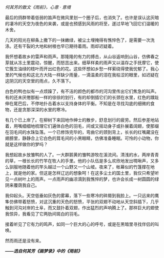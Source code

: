 _何其芳的散文《雨前》，心意 · 意境_

最后的鸽群带着低弱的笛声在微风里划一个圈子后，也消失了。也许是误认这灰暗的凄冷的天空为夜色的来袭，或是也预感到风雨的将至，遂过早地飞回它们温暖的木舍。

几天的阳光在柳条上撒下的一抹嫩绿，被尘土埋掩得有憔悴色了，是需要一次洗涤。还有干裂的大地和树根也早已期待着雨。雨却迟疑着。

我怀想着故乡的雷声和雨声。那隆隆的有力的搏击，从山谷返响到山谷，仿佛春之芽就从冻土里震动，惊醒，而怒茁出来。细草样柔的雨声又以温存之手抚摩它，使它簇生油绿的枝叶而开出红色的花。这些怀想如乡愁一样萦绕得使我忧郁了。我心里的气候也和这北方大陆一样缺少雨量，一滴温柔的泪在我枯涩的眼里，如迟疑在这阴沉的天空里的雨点，久不落下。

白色的鸭也似有一点烦躁了，有不洁的颜色的都市的河沟里传出它们焦急的叫声。有的还未厌倦那船一样的徐徐的划行，有的却倒插它们的长颈在水里，红色的蹼趾伸在尾巴后，不停地扑击着水以支持身体的平衡。不知是在寻找沟底的细微的食物，还是贪那深深的水里的寒冷。

有几个已上岸了。在柳树下来回地作绅士的散步，舒息划行的疲劳。然后参差地站着，用嘴细细地梳理它们遍体白色的羽毛，间或又摇动身子或扑展着阔翅，使那缀在羽毛间的水珠坠落。一个已修饰完毕的，弯曲它的颈到背上，长长的红嘴藏没在翅膀里，静静合上它白色的茸毛间的小黑眼睛，仿佛准备睡眠。可怜的小动物，你就是这样做你的梦吗？

我想起故乡放雏鸭的人了。一大群鹅黄的雏鸭游牧在溪流间。清浅的水，两岸青青的草，一根长长的竹竿在牧人的手里。他的小队伍是多么欢欣地发出啁啾声，又多么驯服地随着他的竿头越过一个山野又一个山坡。夜来了，帐幕似的竹篷撑在地上，就是他的家。但这是怎样辽远的想象呵！在这多尘土的国土里，我仅只希望听见一点树叶上的雨声。一点雨声的幽凉滴到我憔悴的梦，也许会长成一树圆圆的绿阴来覆荫我自己。

我仰起头。天空低垂如灰色的雾幕，落下一些寒冷的碎屑到我脸上。一只远来的鹰隼仿佛带着怒愤，对这沉重的天色的怒愤，平张的双翅不动地从天空斜插下，几乎触到河沟对岸的土阜，而又鼓扑着双翅，作出猛烈的声响腾上了。那样巨大的翅使我惊异，我看见了它两肋间斑白的羽毛。

接着听见了它有力的鸣声，如同一个巨大的心的呼号，或是在黑暗里寻找伴侣的叫唤。

然而雨还是没有来。

**_——选自何其芳《画梦录》中的《雨前》_**
